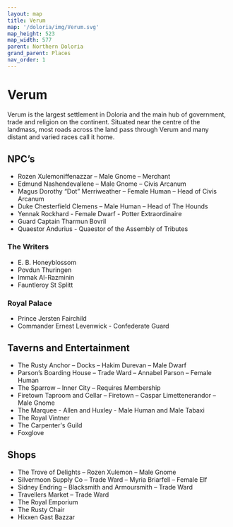 ```yaml
---
layout: map
title: Verum
map: '/doloria/img/Verum.svg'
map_height: 523
map_width: 577
parent: Northern Doloria
grand_parent: Places
nav_order: 1
---
```


# Verum

Verum is the largest settlement in Doloria and the main hub of government, trade and religion on the continent. Situated near the centre of the landmass, most roads across the land pass through Verum and many distant and varied races call it home.

## NPC’s

* Rozen Xulemoniffenazzar – Male Gnome – Merchant
* Edmund Nashendevallene – Male Gnome – Civis Arcanum
* Magus Dorothy “Dot” Merriweather – Female Human – Head of Civis Arcanum
* Duke Chesterfield Clemens – Male Human – Head of The Hounds
* Yennak Rockhard - Female Dwarf - Potter Extraordinaire
* Guard Captain Tharmun Bovril
* Quaestor Andurius - Quaestor of the Assembly of Tributes

### The Writers

* E. B. Honeyblossom
* Povdun Thuringen
* Immak Al-Razminin
* Fauntleroy St Splitt

### Royal Palace

* Prince Jersten Fairchild
* Commander Ernest Levenwick - Confederate Guard

## Taverns and Entertainment

* The Rusty Anchor – Docks – Hakim Durevan – Male Dwarf
* Parson’s Boarding House – Trade Ward – Annabel Parson – Female Human
* The Sparrow – Inner City – Requires Membership
* Firetown Taproom and Cellar – Firetown – Caspar Limettenerandor – Male Gnome
* The Marquee - Allen and Huxley - Male Human and Male Tabaxi
* The Royal Vintner
* The Carpenter's Guild
* Foxglove

## Shops

* The Trove of Delights – Rozen Xulemon – Male Gnome
* Silvermoon Supply Co – Trade Ward – Myria Briarfell – Female Elf
* Sidney Endring – Blacksmith and Armoursmith – Trade Ward
* Travellers Market – Trade Ward
* The Royal Emporium
* The Rusty Chair
* Hixxen Gast Bazzar
